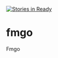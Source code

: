 [![Stories in Ready](https://badge.waffle.io/fmgo/fmgo.png?label=ready&title=Ready)](https://waffle.io/fmgo/fmgo)
# fmgo
Fmgo
